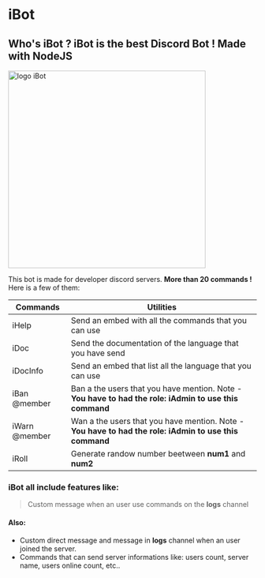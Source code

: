 # iBot
## Who's iBot ? iBot is the best Discord Bot ! Made with NodeJS

<img src="https://st2.depositphotos.com/4584623/7213/v/950/depositphotos_72139677-stock-illustration-funny-monster-face.jpg" alt="logo iBot" style="width:400;height:400">

This bot is made for developer discord servers. **More than 20 commands !**
Here is a few of them:

| Commands  | Utilities |
| ------------- | ------------- |
| iHelp  | Send an embed with all the commands that you can use  |
| iDoc <language>  | Send the documentation of the language that you have send  |
| iDocInfo  | Send an embed that list all the language that you can use |
| iBan @member  | Ban a the users that you have mention. Note - **You have to had the role: iAdmin to use this command** |
| iWarn @member  | Wan a the users that you have mention. Note - **You have to had the role: iAdmin to use this command** |
| iRoll <num1> <num2>  | Generate randow number beetween **num1** and **num2** |

### iBot all include features like:

> Custom message when an user use commands on the **logs** channel

#### Also:

* Custom direct message and message in **logs** channel when an user joined the server.
* Commands that can send server informations like: users count, server name, users online count, etc..
